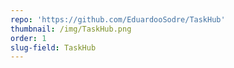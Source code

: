 ```yaml
---
repo: 'https://github.com/EduardooSodre/TaskHub'
thumbnail: /img/TaskHub.png
order: 1
slug-field: TaskHub
---
```


